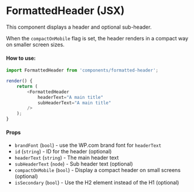 # FormattedHeader (JSX)

This component displays a header and optional sub-header.

When the `compactOnMobile` flag is set, the header renders in a compact way on smaller screen sizes.

#### How to use:

```js
import FormattedHeader from 'components/formatted-header';

render() {
	return (
		<FormattedHeader
			headerText="A main title"
			subHeaderText="A main title"
		/>
	);
}
```

#### Props

- `brandFont` (`bool`) - use the WP.com brand font for `headerText`
- `id` (`string`) - ID for the header (optional)
- `headerText` (`string`) - The main header text
- `subHeaderText` (`node`) - Sub header text (optional)
- `compactOnMobile` (`bool`) - Display a compact header on small screens (optional)
- `isSecondary` (`bool`) - Use the H2 element instead of the H1 (optional)
